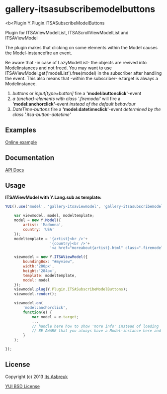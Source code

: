 gallery-itsasubscribemodelbuttons
=================================


<b<Plugin Y.Plugin.ITSASubscribeModelButtons</b>

Plugin for ITSAViewModelList, ITSAScrollViewModelList and ITSAViewModel


The plugin makes that clicking on some elements within the Model causes the Model-instancefire an event.


Be aware that -in case of LazyModelList- the objects are revived into Modelinstances and not freed. You may want to use
ITSAViewModel.get('modelList').free(model) in the subscriber after handling the event.
This also means that -within the subscriber- e.target is always a Modelinstance.


1. <i>buttons</i> or <i>input[type=button]</i> fire a <b>'model:buttonclick'</b>-event
2. <i>a (anchor)-elements with class '.firemodel'</i> will fire a <b>'model:anchorclick'</b>-event <i>instead of the default behaviour</i>
3. <i>DateTime-buttons</i> fire a <b>'model:datetimeclick'</b>-event <i>determined by the class '.itsa-button-datetime'</i>


Examples
--------
[Online example](http://projects.itsasbreuk.nl/examples/itsasubscribemodelbuttons/index.html)

Documentation
--------------
[API Docs](http://projects.itsasbreuk.nl/apidocs/classes/ITSASubscribeModelButtons.html)

Usage
-----

<b>ITSAViewModel with Y.Lang.sub as template:</b>
```js
YUI().use('model', 'gallery-itsaviewmodel', 'gallery-itsasubscribemodelbuttons', function(Y) {

    var viewmodel, model, modeltemplate;
    model = new Y.Model({
        artist: 'Madonna',
        country: 'USA'
    });
    modeltemplate = '{artist}<br />'+
                    '{country}<br />'+
                    '<a href="moreabout{artist}.html" class=".firemodel">read more...</a>';

    viewmodel = new Y.ITSAViewModel({
        boundingBox: "#myview",
        width:'280px',
        height:'284px',
        template: modeltemplate,
        model: model
    });
    viewmodel.plug(Y.Plugin.ITSASubscribeModelButtons);
    viewmodel.render();

    viewmodel.on(
        'model:anchorclick',
        function(e) {
            var model = e.target;
            ...
            // handle here how to show 'more info' instead of loading 'moreaboutmadonna.html'
            // BE AWARE that you always have a Model-instance here and not an Object (should you use Y.ItsaViewModellist with a LazyModelList)
        }
    );

});
```

License
-------

Copyright (c) 2013 [Its Asbreuk](http://http://itsasbreuk.nl)

[YUI BSD License](http://developer.yahoo.com/yui/license.html)
